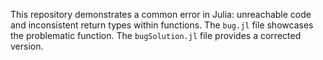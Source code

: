 This repository demonstrates a common error in Julia: unreachable code and inconsistent return types within functions. The `bug.jl` file showcases the problematic function. The `bugSolution.jl` file provides a corrected version.